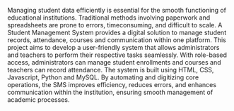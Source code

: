 Managing student data efficiently is essential for the smooth functioning of educational
institutions. Traditional methods involving paperwork and spreadsheets are prone to errors, timeconsuming,
and difficult to scale. A Student Management System provides a digital solution to
manage student records, attendance, courses and communication within one platform.
This project aims to develop a user-friendly system that allows administrators and teachers to
perform their respective tasks seamlessly. With role-based access, administrators can manage
student enrollments and courses and teachers can record attendance. The system is built using
HTML, CSS, Javascript, Python and MySQL. By automating and digitizing core operations, the
SMS improves efficiency, reduces errors, and enhances communication within the institution,
ensuring smooth management of academic processes.
